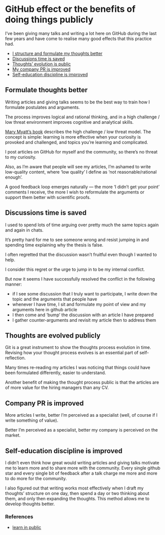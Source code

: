# GitHub effect or the benefits of doing things publicly

I’ve been giving many talks and writing a lot here on GitHub during the last few years and have come to realise many good effects that this practice had.

- [I structure and formulate my thoughts better](#formulate-thoughts-better)
- [Discussions time is saved](#discussions-time-is-saved)
- [Thoughts’ evolution is public](#thoughts-are-evolved-publicly)
- [My company PR is improved](#company-pr-is-improved)
- [Self-education discipline is improved](#self-education-discipline-is-improved)

## Formulate thoughts better

Writing articles and giving talks seems to be the best way to train how I formulate postulates and arguments.

The process improves logical and rational thinking, and in a high challenge / low threat environment improves cognitive and analytical skills.

[Mary Myatt’s book](https://www.amazon.com/High-Challenge-Low-Threat-Leaders/dp/190971786X) describes the high challenge / low threat model. The concept is simple: learning is more effective when your curiosity is provoked and challenged, and topics you’re learning and complicated.

I post articles on GitHub for myself and the community, so there’s no threat to my curiosity.

Also, as I’m aware that people will see my articles, I’m ashamed to write low-quality content, where ‘low quality’ I define as ‘not reasonable/rational enough’.

A good feedback loop emerges naturally — the more ‘I didn’t get your point’ comments I receive, the more I wish to reformulate the arguments or support them better with scientific proofs.

## Discussions time is saved

I used to spend lots of time arguing over pretty much the same topics again and again in chats.

It’s pretty hard for me to see someone wrong and resist jumping in and spending time explaining why the thesis is false.

I often regretted that the discussion wasn’t fruitful even though I wanted to help.

I consider this regret or the urge to jump in to be my internal conflict.

But now it seems I have successfully resolved the conflict in the following manner:
- if I see some discussion that I truly want to participate, I write down the topic and the arguments that people have
- whenever I have time, I sit and formulate my point of view and my arguments here in github article
- I then come and ‘bump’ the discussion with an article I have prepared
- I gather counter-arguments and revisit my article then to address them

## Thoughts are evolved publicly

Git is a great instrument to show the thoughts process evolution in time. Revising how your thought process evolves is an essential part of self-reflection.

Many times re-reading my articles I was noticing that things could have been formulated differently, easier to understand.

Another benefit of making the thought process public is that the articles are of more value for the hiring managers than any CV.

## Company PR is improved

More articles I write, better I’m perceived as a specialist (well, of course if I write something of value).

Better I’m perceived as a specialist, better my company is perceived on the market.

## Self-education discipline is improved

I didn’t even think how great would writing articles and giving talks motivate me to learn more and to share more with the community. Every single github star and every single bit of feedback after a talk charge me more and more to do more for the community.

I also figured out that writing works most effectively when I draft my thoughts’ structure on one day, then spend a day or two thinking about them, and only then expanding the thoughts. This method allows me to develop thoughts better.

### References

- [learn in public](https://www.swyx.io/learn-in-public/)
